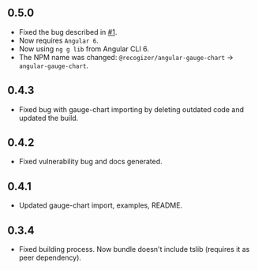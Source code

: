 ## 0.5.0
* Fixed the bug described in [#1](https://github.com/recogizer/angular-gauge-chart/issues/1).
* Now requires `Angular 6`.
* Now using `ng g lib` from Angular CLI 6.
* The NPM name was changed: `@recogizer/angular-gauge-chart` -> `angular-gauge-chart`.

## 0.4.3
* Fixed bug with gauge-chart importing by deleting outdated code and updated the build.

## 0.4.2
* Fixed vulnerability bug and docs generated.

## 0.4.1
* Updated gauge-chart import, examples, README.

## 0.3.4 
* Fixed building process. Now bundle doesn't include tslib (requires it as peer dependency).
